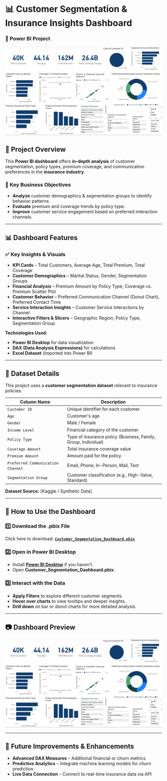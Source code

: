 # 📊 Customer Segmentation & Insurance Insights Dashboard
### 🚀 Power BI Project

![Dashboard Preview](dashboard_preview.png)

## **📌 Project Overview**
This **Power BI dashboard** offers **in-depth analysis** of customer segmentation, policy types, premium coverage, and communication preferences in the **insurance industry**.

### **🎯 Key Business Objectives**
- **Analyze** customer demographics & segmentation groups to identify behavior patterns.
- **Evaluate** premium and coverage trends by policy type.
- **Improve** customer service engagement based on preferred interaction channels.

---

## **📊 Dashboard Features**
### ✅ **Key Insights & Visuals**
- **KPI Cards** – Total Customers, Average Age, Total Premium, Total Coverage  
- **Customer Demographics** – Marital Status, Gender, Segmentation Groups  
- **Financial Analysis** – Premium Amount by Policy Type, Coverage vs. Premium Scatter Plot  
- **Customer Behavior** – Preferred Communication Channel (Donut Chart), Preferred Contact Time  
- **Service Interaction Insights** – Customer Service Interactions by Channel  
- **Interactive Filters & Slicers** – Geographic Region, Policy Type, Segmentation Group  

**Technologies Used:**  
- **Power BI Desktop** for data visualization  
- **DAX (Data Analysis Expressions)** for calculations  
- **Excel Dataset** (imported into Power BI)  

---

## **📂 Dataset Details**
This project uses a **customer segmentation dataset** relevant to insurance policies.

| **Column Name** | **Description** |
|-----------------|-----------------|
| `Customer ID` | Unique identifier for each customer |
| `Age` | Customer's age |
| `Gender` | Male / Female |
| `Income Level` | Financial category of the customer |
| `Policy Type` | Type of insurance policy (Business, Family, Group, Individual) |
| `Coverage Amount` | Total insurance coverage value |
| `Premium Amount` | Amount paid for the policy |
| `Preferred Communication Channel` | Email, Phone, In-Person, Mail, Text |
| `Segmentation Group` | Customer classification (e.g., High-Value, Standard) |

**Dataset Source:** [Kaggle / Synthetic Data]  

---

## **📌 How to Use the Dashboard**
### **1️⃣ Download the .pbix File**
Click here to download: **[`Customer_Segmentation_Dashboard.pbix`](#)**

### **2️⃣ Open in Power BI Desktop**
- Install **[Power BI Desktop](https://powerbi.microsoft.com/en-us/downloads/)** if you haven’t.  
- Open **Customer_Segmentation_Dashboard.pbix**.

### **3️⃣ Interact with the Data**
- **Apply Filters** to explore different customer segments.  
- **Hover over charts** to view tooltips and deeper insights.  
- **Drill down** on bar or donut charts for more detailed analysis.

---

## 📷 **Dashboard Preview**  
![Dashboard Preview](dashboard_preview.png)

---

## **📌 Future Improvements & Enhancements**
- **Advanced DAX Measures** – Additional financial or churn metrics  
- **Predictive Analytics** – Integrate machine learning models for churn prediction  
- **Live Data Connection** – Connect to real-time insurance data via API  

